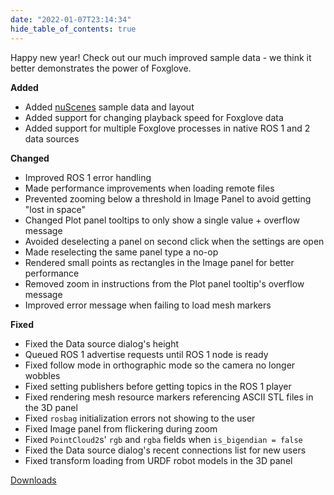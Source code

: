 ```yaml
---
date: "2022-01-07T23:14:34"
hide_table_of_contents: true
---
```


Happy new year! Check out our much improved sample data - we think it better demonstrates the power of Foxglove.

**Added**

- Added [nuScenes](https://www.nuscenes.org/) sample data and layout
- Added support for changing playback speed for Foxglove data
- Added support for multiple Foxglove processes in native ROS 1 and 2 data sources

**Changed**

- Improved ROS 1 error handling
- Made performance improvements when loading remote files
- Prevented zooming below a threshold in Image Panel to avoid getting "lost in space"
- Changed Plot panel tooltips to only show a single value + overflow message
- Avoided deselecting a panel on second click when the settings are open
- Made reselecting the same panel type a no-op
- Rendered small points as rectangles in the Image panel for better performance
- Removed zoom in instructions from the Plot panel tooltip's overflow message
- Improved error message when failing to load mesh markers

**Fixed**

- Fixed the Data source dialog's height
- Queued ROS 1 advertise requests until ROS 1 node is ready
- Fixed follow mode in orthographic mode so the camera no longer wobbles
- Fixed setting publishers before getting topics in the ROS 1 player
- Fixed rendering mesh resource markers referencing ASCII STL files in the 3D panel
- Fixed `rosbag` initialization errors not showing to the user
- Fixed Image panel from flickering during zoom
- Fixed `PointCloud2`s' `rgb` and `rgba` fields when `is_bigendian = false`
- Fixed the Data source dialog's recent connections list for new users
- Fixed transform loading from URDF robot models in the 3D panel

[Downloads](https://github.com/foxglove/studio/releases/tag/v0.26.0)
